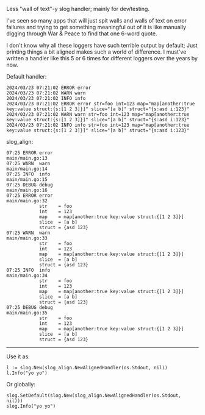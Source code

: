 Less "wall of text"-y slog handler; mainly for dev/testing.

I've seen so many apps that will just spit walls and walls of text on error
failures and trying to get something meaningful out of it is like manually
digging through War & Peace to find that one 6-word quote.

I don't know why all these loggers have such terrible output by default; Just
printing things a bit aligned makes such a world of difference. I must've
written a handler like this 5 or 6 times for different loggers over the years by
now.

Default handler:

    2024/03/23 07:21:02 ERROR error
    2024/03/23 07:21:02 WARN warn
    2024/03/23 07:21:02 INFO info
    2024/03/23 07:21:02 ERROR error str=foo int=123 map="map[another:true key:value struct:{s:[1 2 3]}]" slice="[a b]" struct="{s:asd i:123}"
    2024/03/23 07:21:02 WARN warn str=foo int=123 map="map[another:true key:value struct:{s:[1 2 3]}]" slice="[a b]" struct="{s:asd i:123}"
    2024/03/23 07:21:02 INFO info str=foo int=123 map="map[another:true key:value struct:{s:[1 2 3]}]" slice="[a b]" struct="{s:asd i:123}"

slog_align:

    07:25 ERROR error                                                                       main/main.go:13
    07:25 WARN  warn                                                                        main/main.go:14
    07:25 INFO  info                                                                        main/main.go:15
    07:25 DEBUG debug                                                                       main/main.go:16
    07:25 ERROR error                                                                       main/main.go:32
                str    = foo
                int    = 123
                map    = map[another:true key:value struct:{[1 2 3]}]
                slice  = [a b]
                struct = {asd 123}
    07:25 WARN  warn                                                                        main/main.go:33
                str    = foo
                int    = 123
                map    = map[another:true key:value struct:{[1 2 3]}]
                slice  = [a b]
                struct = {asd 123}
    07:25 INFO  info                                                                        main/main.go:34
                str    = foo
                int    = 123
                map    = map[another:true key:value struct:{[1 2 3]}]
                slice  = [a b]
                struct = {asd 123}
    07:25 DEBUG debug                                                                       main/main.go:35
                str    = foo
                int    = 123
                map    = map[another:true key:value struct:{[1 2 3]}]
                slice  = [a b]
                struct = {asd 123}


---

Use it as:

	l := slog.New(slog_align.NewAlignedHandler(os.Stdout, nil))
	l.Info("yo yo")


Or globally:

	slog.SetDefault(slog.New(slog_align.NewAlignedHandler(os.Stdout, nil)))
	slog.Info("yo yo")
